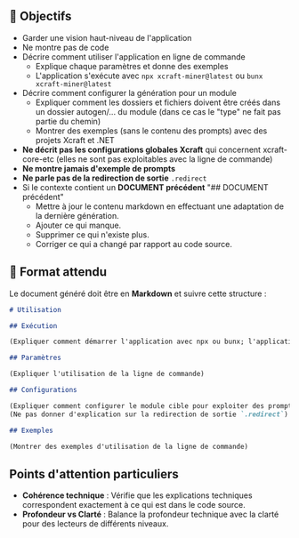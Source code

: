 ## 🎯 Objectifs

- Garder une vision haut-niveau de l'application
- Ne montre pas de code
- Décrire comment utiliser l'application en ligne de commande
  - Explique chaque paramètres et donne des exemples
  - L'application s'exécute avec `npx xcraft-miner@latest` ou `bunx xcraft-miner@latest`
- Décrire comment configurer la génération pour un module
  - Expliquer comment les dossiers et fichiers doivent être créés dans un dossier autogen/... du module (dans ce cas le "type" ne fait pas partie du chemin)
  - Montrer des exemples (sans le contenu des prompts) avec des projets Xcraft et .NET
- **Ne décrit pas les configurations globales Xcraft** qui concernent xcraft-core-etc (elles ne sont pas exploitables avec la ligne de commande)
- **Ne montre jamais d'exemple de prompts**
- **Ne parle pas de la redirection de sortie** `.redirect`
- Si le contexte contient un **DOCUMENT précédent** "## DOCUMENT précédent"
  - Mettre à jour le contenu markdown en effectuant une adaptation de la dernière génération.
  - Ajouter ce qui manque.
  - Supprimer ce qui n'existe plus.
  - Corriger ce qui a changé par rapport au code source.

## 📑 Format attendu

Le document généré doit être en **Markdown** et suivre cette structure :

```markdown
# Utilisation

## Exécution

(Expliquer comment démarrer l'application avec npx ou bunx; l'application se nomme **xcraft-miner**)

## Paramètres

(Expliquer l'utilisation de la ligne de commande)

## Configurations

(Expliquer comment configurer le module cible pour exploiter des prompts personnalisés)
(Ne pas donner d'explication sur la redirection de sortie `.redirect`)

## Exemples

(Montrer des exemples d'utilisation de la ligne de commande)
```

## Points d'attention particuliers

- **Cohérence technique** : Vérifie que les explications techniques correspondent exactement à ce qui est dans le code source.
- **Profondeur vs Clarté** : Balance la profondeur technique avec la clarté pour des lecteurs de différents niveaux.
